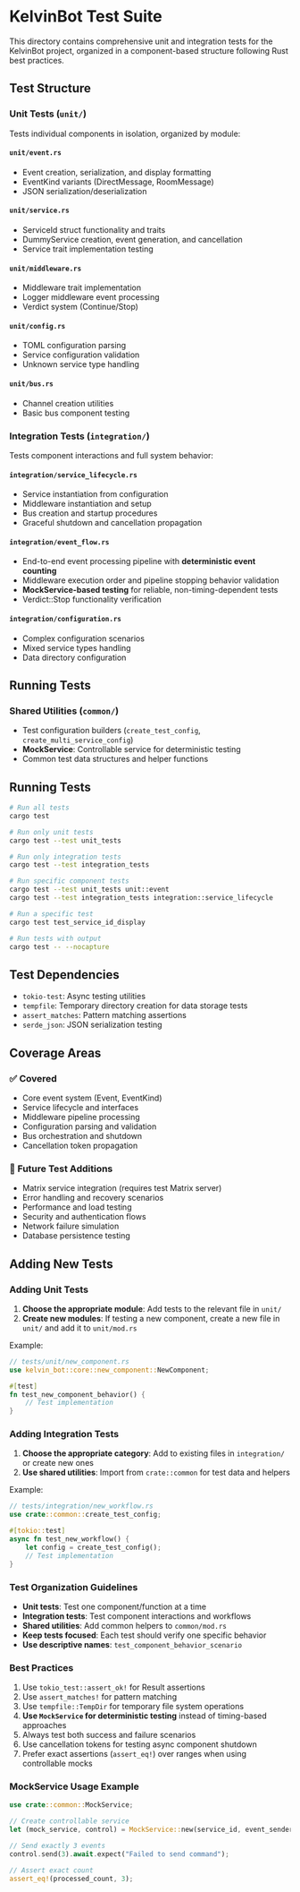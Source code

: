 # KelvinBot Test Suite

This directory contains comprehensive unit and integration tests for the KelvinBot project, organized in a component-based structure following Rust best practices.

## Test Structure

### Unit Tests (`unit/`)
Tests individual components in isolation, organized by module:

#### `unit/event.rs`
- Event creation, serialization, and display formatting
- EventKind variants (DirectMessage, RoomMessage)
- JSON serialization/deserialization

#### `unit/service.rs`
- ServiceId struct functionality and traits
- DummyService creation, event generation, and cancellation
- Service trait implementation testing

#### `unit/middleware.rs`
- Middleware trait implementation
- Logger middleware event processing
- Verdict system (Continue/Stop)

#### `unit/config.rs`
- TOML configuration parsing
- Service configuration validation
- Unknown service type handling

#### `unit/bus.rs`
- Channel creation utilities
- Basic bus component testing

### Integration Tests (`integration/`)
Tests component interactions and full system behavior:

#### `integration/service_lifecycle.rs`
- Service instantiation from configuration
- Middleware instantiation and setup
- Bus creation and startup procedures
- Graceful shutdown and cancellation propagation

#### `integration/event_flow.rs`
- End-to-end event processing pipeline with **deterministic event counting**
- Middleware execution order and pipeline stopping behavior validation
- **MockService-based testing** for reliable, non-timing-dependent tests
- Verdict::Stop functionality verification

#### `integration/configuration.rs`
- Complex configuration scenarios
- Mixed service types handling
- Data directory configuration

## Running Tests

### Shared Utilities (`common/`)
- Test configuration builders (`create_test_config`, `create_multi_service_config`)
- **MockService**: Controllable service for deterministic testing
- Common test data structures and helper functions

## Running Tests

```bash
# Run all tests
cargo test

# Run only unit tests
cargo test --test unit_tests

# Run only integration tests
cargo test --test integration_tests

# Run specific component tests
cargo test --test unit_tests unit::event
cargo test --test integration_tests integration::service_lifecycle

# Run a specific test
cargo test test_service_id_display

# Run tests with output
cargo test -- --nocapture
```

## Test Dependencies

- `tokio-test`: Async testing utilities
- `tempfile`: Temporary directory creation for data storage tests
- `assert_matches`: Pattern matching assertions
- `serde_json`: JSON serialization testing

## Coverage Areas

### ✅ Covered
- Core event system (Event, EventKind)
- Service lifecycle and interfaces
- Middleware pipeline processing
- Configuration parsing and validation
- Bus orchestration and shutdown
- Cancellation token propagation

### 🚧 Future Test Additions
- Matrix service integration (requires test Matrix server)
- Error handling and recovery scenarios
- Performance and load testing
- Security and authentication flows
- Network failure simulation
- Database persistence testing

## Adding New Tests

### Adding Unit Tests
1. **Choose the appropriate module**: Add tests to the relevant file in `unit/`
2. **Create new modules**: If testing a new component, create a new file in `unit/` and add it to `unit/mod.rs`

Example:
```rust
// tests/unit/new_component.rs
use kelvin_bot::core::new_component::NewComponent;

#[test]
fn test_new_component_behavior() {
    // Test implementation
}
```

### Adding Integration Tests
1. **Choose the appropriate category**: Add to existing files in `integration/` or create new ones
2. **Use shared utilities**: Import from `crate::common` for test data and helpers

Example:
```rust
// tests/integration/new_workflow.rs
use crate::common::create_test_config;

#[tokio::test]
async fn test_new_workflow() {
    let config = create_test_config();
    // Test implementation
}
```

### Test Organization Guidelines
- **Unit tests**: Test one component/function at a time
- **Integration tests**: Test component interactions and workflows
- **Shared utilities**: Add common helpers to `common/mod.rs`
- **Keep tests focused**: Each test should verify one specific behavior
- **Use descriptive names**: `test_component_behavior_scenario`

### Best Practices
1. Use `tokio_test::assert_ok!` for Result assertions
2. Use `assert_matches!` for pattern matching
3. Use `tempfile::TempDir` for temporary file system operations
4. **Use `MockService` for deterministic testing** instead of timing-based approaches
5. Always test both success and failure scenarios
6. Use cancellation tokens for testing async component shutdown
7. Prefer exact assertions (`assert_eq!`) over ranges when using controllable mocks

### MockService Usage Example
```rust
use crate::common::MockService;

// Create controllable service
let (mock_service, control) = MockService::new(service_id, event_sender);

// Send exactly 3 events
control.send(3).await.expect("Failed to send command");

// Assert exact count
assert_eq!(processed_count, 3);
```
